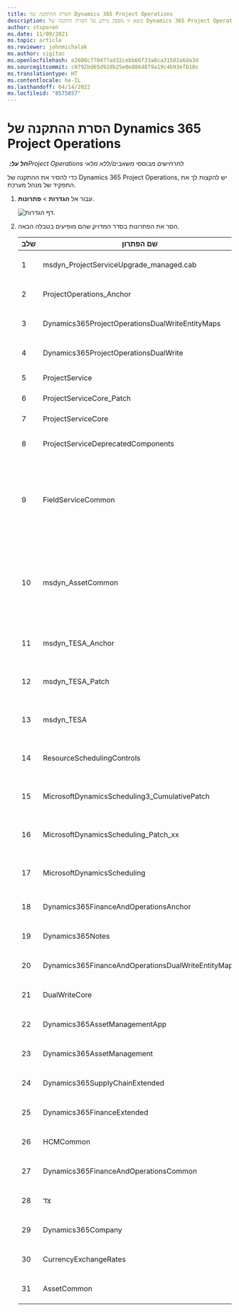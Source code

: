 ```yaml
---
title: הסרת ההתקנה של Dynamics 365 Project Operations
description: נושא זו מספק מידע על הסרת התקנה של Dynamics 365 Project Operations.
author: stsporen
ms.date: 11/09/2021
ms.topic: article
ms.reviewer: johnmichalak
ms.author: sigitac
ms.openlocfilehash: e2600c770477ad32cebb66f33a8ca31502a6da3d
ms.sourcegitcommit: c0792bd65d92db25e0e8864879a19c4b93efb10c
ms.translationtype: HT
ms.contentlocale: he-IL
ms.lasthandoff: 04/14/2022
ms.locfileid: "8575857"
---
```

# <a name="uninstall-dynamics-365-project-operations"></a>הסרת ההתקנה של Dynamics 365 Project Operations 

_**חל על:** ‏Project Operations לתרחישים מבוססי משאבים/ללא מלאי_

כדי להסיר את ההתקנה של Dynamics 365 Project Operations, יש להקצות לך את התפקיד של מנהל מערכת.

1. עבור אל **הגדרות** > **פתרונות**.

    ![דף הגדרות.](./media/uninstall-proj-ops-solutions.png)
  
2. הסר את הפתרונות בסדר המדויק שהם מופיעים בטבלה הבאה. 

    | שלב | שם הפתרון                                    | הערה                                                                                         |
    |------|----------------------------------------------------|----------------------------------------------------------------------------------------------|
    | 1 | msdyn_ProjectServiceUpgrade_managed.cab            | אם לא נמצא, דלג על פתרון זה.                                                            |
    | 2 | ProjectOperations_Anchor                           | אם לא נמצא, דלג על פתרון זה.                                                            |
    | 3 | Dynamics365ProjectOperationsDualWriteEntityMaps    | אם לא נמצא, דלג על פתרון זה.                                                            |
    | 4 | Dynamics365ProjectOperationsDualWrite              | אם לא נמצא, דלג על פתרון זה.                                                            |
    | 5 | ProjectService                                     | אין הערות נוספות.                                                                         |
    | 6 | ProjectServiceCore_Patch                           | אין הערות נוספות.                                                                         |
    | 7 | ProjectServiceCore                                 | אין הערות נוספות.                                                                         |
    | 8 | ProjectServiceDeprecatedComponents                 | אם לא נמצא, דלג על פתרון זה.                                                            |
    | 9 | FieldServiceCommon                                 | נדרש עבור Dual-Write (עם Dynamics 365 Finance או עם Dynamics 365 Supply Chain Management).   |
    | 10 | msdyn_AssetCommon                                  | נדרש עבור Dual-Write (עם Dynamics 365 Finance או עם Dynamics 365 Supply Chain Management).   |
    | 11 | msdyn_TESA_Anchor                                  | שדה נדרש עבור Dynamics 365 Field Service.                                                     |
    | 12 | msdyn_TESA_Patch                                   | שדה נדרש עבור Dynamics 365 Field Service.                                                     |
    | 13 | msdyn_TESA                                         | שדה נדרש עבור Dynamics 365 Field Service.                                                     |
    | 14 | ResourceSchedulingControls                         | שדה נדרש עבור Dynamics 365 Field Service.                                                     |
    | 15 | MicrosoftDynamicsScheduling3_CumulativePatch       | שדה נדרש עבור Dynamics 365 Field Service.                                                     |
    | 16 | MicrosoftDynamicsScheduling_Patch_xx               | שדה נדרש עבור Dynamics 365 Field Service.                                                     |
    | 17 | MicrosoftDynamicsScheduling                        | שדה נדרש עבור Dynamics 365 Field Service.                                                     |
    | 18 | Dynamics365FinanceAndOperationsAnchor              | אם לא נמצא, דלג על פתרון זה.                                                            |
    | 19 | Dynamics365Notes                                   | אם לא נמצא, דלג על פתרון זה.                                                            |
    | 20 | Dynamics365FinanceAndOperationsDualWriteEntityMaps | אם לא נמצא, דלג על פתרון זה.                                                            |
    | 21 | DualWriteCore                                      | אם לא נמצא, דלג על פתרון זה.                                                            |
    | 22 | Dynamics365AssetManagementApp                      | אם לא נמצא, דלג על פתרון זה.                                                            |
    | 23 | Dynamics365AssetManagement                         | אם לא נמצא, דלג על פתרון זה.                                                            |
    | 24 | Dynamics365SupplyChainExtended                     | אם לא נמצא, דלג על פתרון זה.                                                            |
    | 25 | Dynamics365FinanceExtended                         | אם לא נמצא, דלג על פתרון זה.                                                            |
    | 26 | HCMCommon                                          | אם לא נמצא, דלג על פתרון זה.                                                            |
    | 27 | Dynamics365FinanceAndOperationsCommon              | אם לא נמצא, דלג על פתרון זה.                                                            |
    | 28 | צד                                              | אם לא נמצא, דלג על פתרון זה.                                                            |
    | 29 | Dynamics365Company                                 | אם לא נמצא, דלג על פתרון זה.                                                            |
    | 30 | CurrencyExchangeRates                              | אם לא נמצא, דלג על פתרון זה.                                                            |
    | 31 | AssetCommon                                        | אם לא נמצא, דלג על פתרון זה.                                                            |

